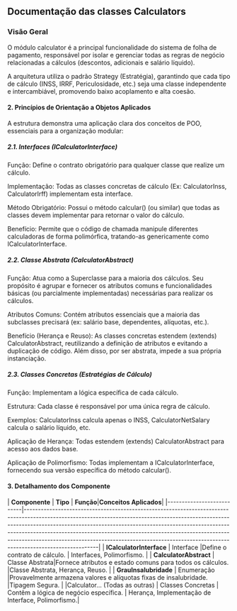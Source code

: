 ## Documentação das classes Calculators

### Visão Geral

O módulo calculator é a principal funcionalidade do sistema de folha de pagamento, responsável por isolar e gerenciar todas as regras de negócio relacionadas a cálculos (descontos, adicionais e salário líquido).

A arquitetura utiliza o padrão Strategy (Estratégia), garantindo que cada tipo de cálculo (INSS, IRRF, Periculosidade, etc.) seja uma classe independente e intercambiável, promovendo baixo acoplamento e alta coesão.

#### 2. Princípios de Orientação a Objetos Aplicados

A estrutura demonstra uma aplicação clara dos conceitos de POO, essenciais para a organização modular:

##### 2.1. Interfaces (ICalculatorInterface)

Função: Define o contrato obrigatório para qualquer classe que realize um cálculo.

Implementação: Todas as classes concretas de cálculo (Ex: CalculatorInss, CalculatorIrff) implementam esta interface.

Método Obrigatório: Possui o método calcular() (ou similar) que todas as classes devem implementar para retornar o valor do cálculo.

Benefício: Permite que o código de chamada manipule diferentes calculadoras de forma polimórfica, tratando-as genericamente como ICalculatorInterface.

##### 2.2. Classe Abstrata (CalculatorAbstract)

Função: Atua como a Superclasse para a maioria dos cálculos. Seu propósito é agrupar e fornecer os atributos comuns e funcionalidades básicas (ou parcialmente implementadas) necessárias para realizar os cálculos.

Atributos Comuns: Contém atributos essenciais que a maioria das subclasses precisará (ex: salário base, dependentes, alíquotas, etc.).

Benefício (Herança e Reuso): As classes concretas estendem (extends) CalculatorAbstract, reutilizando a definição de atributos e evitando a duplicação de código. Além disso, por ser abstrata, impede a sua própria instanciação.

##### 2.3. Classes Concretas (Estratégias de Cálculo)

Função: Implementam a lógica específica de cada cálculo.

Estrutura: Cada classe é responsável por uma única regra de cálculo.

Exemplos: CalculatorInss calcula apenas o INSS, CalculatorNetSalary calcula o salário líquido, etc.

Aplicação de Herança: Todas estendem (extends) CalculatorAbstract para acesso aos dados base.

Aplicação de Polimorfismo: Todas implementam a ICalculatorInterface, fornecendo sua versão específica do método calcular().

#### 3. Detalhamento dos Componente

| **Componente**               | **Tipo** | **Função**|**Conceitos Aplicados**|
|---------------------------|--------------------------------------------------------------------------------------------------------------------------------------------------------------------------------------------------------------------------------------------------------------------------------------------------------------------------------------------------------------------------------------------------------------------------------|
| **ICalculatorInterface** | Interface |Define o contrato de cálculo. | Interfaces, Polimorfismo. |
| **CalculatorAbstract**    | Classe Abstrata|Fornece atributos e estado comuns para todos os cálculos. |Classe Abstrata, Herança, Reuso. | 
| **GrauInsalubridade**     | Enumeração |Provavelmente armazena valores e alíquotas fixas de insalubridade. |Tipagem Segura. |
|Calculator... (Todas as outras) | Classes Concretas | Contêm a lógica de negócio específica. | Herança, Implementação de Interface, Polimorfismo.|
